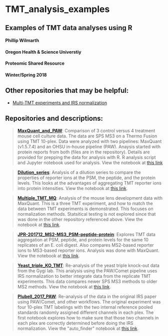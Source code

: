 # TMT_analysis_examples
## Examples of TMT data analyses using R
#### Phillip Wilmarth
#### Oregon Health & Science Universtiy
#### Proteomic Shared Resource
#### Winter/Spring 2018

## Other repositories that may be helpful:
* [Multi-TMT experiments and IRS normalization](https://github.com/pwilmart/IRS_normalization.git)

## Repositories and descriptions:
> **[MaxQuant_and_PAW](https://github.com/pwilmart/MaxQuant_and_PAW.git)**: Comparison of 3 control versus 4 treatment mouse cell culture data. The data are SPS MS3 on a Thermo Fusion using TMT 10-plex. Data were analyzed with two pipelines: MaxQuant (v1.5.7.4) and an OHSU in-house pipeline (PAW). Anaysis started with protein reports from both (files are in the repository). Details are provided for prepping the data for analysis with R. R analysis script and Jupyter notebook used for analysis. View the notebook at [this link](KUR1502_MQ_PAW.html)

> **[Dilution_series](https://github.com/pwilmart/Dilution_series.git)**: Analysis of a dilution series to compare the properties of reporter ions at the PSM, the peptide, and the protein levels. This looks at the advantages of aggregating TMT reporter ions into protein intensities. View the notebook at [this link](MAN1353_peptides_proteins.html).

> **[Multiple_TMT_MQ](https://github.com/pwilmart/Multiple_TMT_MQ.git)**: Analysis of the mouse lens development data with MaxQuant. This is a three TMT experiment, and how to match the data between TMT experiments is demonstrated. This focuses on normalization methods. Statsitical testing is not explored since that was done in the other repository referenced above. View the notebook at [this link](multiple_TMT_MQ.html).

> **[JPR-201712_MS2-MS3_PSM-peptide-protein](https://github.com/pwilmart/JPR-201712_MS2-MS3_PSM-peptide-protein.git)**: Explores TMT data aggregation at PSM, peptide, and protein levels for the same 10 replicates of an E. coli digest. Also compares MS2-based reporter ions to MS3-based reporter ions. Analysis was done with MaxQuant. View the notebook at [this link](MS2MS3_peptides_proteins.html).

> **[Yeast_triple_KO_TMT](https://github.com/pwilmart/Yeast_triple_KO_TMT.git)**: Re-analysis of the yeast triple knock-out data from the Gygi lab. This analysis using the PAW/Comet pipeline uses IRS normalization to better integrate data from the replicate TMT experiments. This data compares newer SPS MS3 methods to older MS2 methods. View the notebook at [this link](Triple_KO.html).

> **[Plubell_2017_PAW](https://github.com/pwilmart/Plubell_2017_PAW.git)**: Re-analysis of the data in the original IRS paper using PAW/Comet, and other workflows. The original experiment was four 10-plex TMT labelings with the two internal reference pooled standards randomly assigned different channels in each plex. The first notebook explores how to make sure that those two channels in each plex are correctly determined before doing the IRS normalization.  View the "auto_finder" notebook at [this link](auto_finder_PAW.html).
